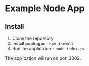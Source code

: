 # Example Node App
## Install
1. Clone the repository
2. Install packages - `npm install`
3. Run the application - `node index.js`

The application will run on port 3002.

